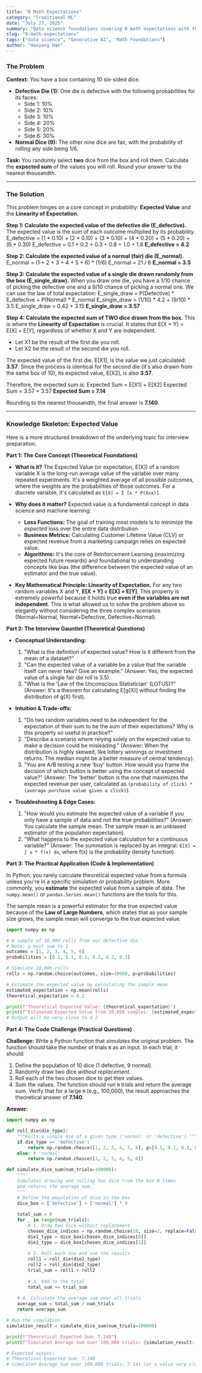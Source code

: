 ```yaml
---
title: "0 Math Expectations"
category: "Traditional ML"
date: "July 27, 2025"
summary: "Data science foundations covering 0 math expectations with theoretical insights and practical applications."
slug: "0-math-expectations"
tags: ["data science", "Generative AI", "Math Foundations"]
author: "Haoyang Han"
---
```


### The Problem

**Context:** You have a box containing 10 six-sided dice.
*   **Defective Die (1):** One die is defective with the following probabilities for its faces:
    *   Side 1: 10%
    *   Side 2: 10%
    *   Side 3: 10%
    *   Side 4: 20%
    *   Side 5: 20%
    *   Side 6: 30%
*   **Normal Dice (9):** The other nine dice are fair, with the probability of rolling any side being 1/6.

**Task:** You randomly select **two** dice from the box and roll them. Calculate the **expected sum** of the values you will roll. Round your answer to the nearest thousandth.

---

### The Solution

This problem hinges on a core concept in probability: **Expected Value** and the **Linearity of Expectation**.

**Step 1: Calculate the expected value of the defective die (E_defective).**
The expected value is the sum of each outcome multiplied by its probability.
E_defective = (1 * 0.10) + (2 * 0.10) + (3 * 0.10) + (4 * 0.20) + (5 * 0.20) + (6 * 0.30)
E_defective = 0.1 + 0.2 + 0.3 + 0.8 + 1.0 + 1.8
**E_defective = 4.2**

**Step 2: Calculate the expected value of a normal (fair) die (E_normal).**
E_normal = (1 + 2 + 3 + 4 + 5 + 6) * (1/6)
E_normal = 21 / 6
**E_normal = 3.5**

**Step 3: Calculate the expected value of a single die drawn randomly from the box (E_single_draw).**
When you draw one die, you have a 1/10 chance of picking the defective one and a 9/10 chance of picking a normal one. We can use the law of total expectation:
E_single_draw = P(Defective) * E_defective + P(Normal) * E_normal
E_single_draw = (1/10) * 4.2 + (9/10) * 3.5
E_single_draw = 0.42 + 3.15
**E_single_draw = 3.57**

**Step 4: Calculate the expected sum of TWO dice drawn from the box.**
This is where the **Linearity of Expectation** is crucial. It states that E[X + Y] = E[X] + E[Y], regardless of whether X and Y are independent.

*   Let X1 be the result of the first die you roll.
*   Let X2 be the result of the second die you roll.

The expected value of the first die, E[X1], is the value we just calculated: **3.57**.
Since the process is identical for the second die (it's also drawn from the same box of 10), its expected value, E[X2], is also **3.57**.

Therefore, the expected sum is:
Expected Sum = E[X1] + E[X2]
Expected Sum = 3.57 + 3.57
**Expected Sum = 7.14**

Rounding to the nearest thousandth, the final answer is **7.140**.

---

### Knowledge Skeleton: Expected Value

Here is a more structured breakdown of the underlying topic for interview preparation.

**Part 1: The Core Concept (Theoretical Foundations)**

*   **What is it?** The Expected Value (or expectation, E[X]) of a random variable X is the long-run average value of the variable over many repeated experiments. It's a weighted average of all possible outcomes, where the weights are the probabilities of those outcomes. For a discrete variable, it's calculated as `E[X] = Σ [x * P(X=x)]`.

*   **Why does it matter?** Expected value is a fundamental concept in data science and machine learning:
    *   **Loss Functions:** The goal of training most models is to minimize the *expected* loss over the entire data distribution.
    *   **Business Metrics:** Calculating Customer Lifetime Value (CLV) or expected revenue from a marketing campaign relies on expected value.
    *   **Algorithms:** It's the core of Reinforcement Learning (maximizing expected future rewards) and foundational to understanding concepts like bias (the difference between the expected value of an estimator and the true value).

*   **Key Mathematical Principle: Linearity of Expectation.** For any two random variables X and Y, **E[X + Y] = E[X] + E[Y]**. This property is extremely powerful because it holds true **even if the variables are not independent**. This is what allowed us to solve the problem above so elegantly without considering the three complex scenarios (Normal+Normal, Normal+Defective, Defective+Normal).

**Part 2: The Interview Gauntlet (Theoretical Questions)**

*   **Conceptual Understanding:**
    1.  "What is the definition of expected value? How is it different from the mean of a dataset?"
    2.  "Can the expected value of a variable be a value that the variable itself can never take? Give an example." (Answer: Yes, the expected value of a single fair die roll is 3.5).
    3.  "What is the 'Law of the Unconscious Statistician' (LOTUS)?" (Answer: It's a theorem for calculating E[g(X)] without finding the distribution of g(X) first).

*   **Intuition & Trade-offs:**
    1.  "Do two random variables need to be independent for the expectation of their sum to be the sum of their expectations? Why is this property so useful in practice?"
    2.  "Describe a scenario where relying solely on the expected value to make a decision could be misleading." (Answer: When the distribution is highly skewed, like lottery winnings or investment returns. The median might be a better measure of central tendency).
    3.  "You are A/B testing a new 'buy' button. How would you frame the decision of which button is better using the concept of expected value?" (Answer: The 'better' button is the one that maximizes the expected revenue per user, calculated as `(probability of click) * (average purchase value given a click)`).

*   **Troubleshooting & Edge Cases:**
    1.  "How would you estimate the expected value of a variable if you only have a sample of data and not the true probabilities?" (Answer: You calculate the sample mean. The sample mean is an unbiased estimator of the population expectation).
    2.  "What happens to the expected value calculation for a continuous variable?" (Answer: The summation is replaced by an integral: `E[X] = ∫ x * f(x) dx`, where f(x) is the probability density function).

**Part 3: The Practical Application (Code & Implementation)**

In Python, you rarely calculate theoretical expected value from a formula unless you're in a specific simulation or probability problem. More commonly, you **estimate** the expected value from a sample of data. The `numpy.mean()` or `pandas.Series.mean()` functions are the tools for this.

The sample mean is a powerful estimator for the true expected value because of the **Law of Large Numbers**, which states that as your sample size grows, the sample mean will converge to the true expected value.

```python
import numpy as np

# A sample of 10,000 rolls from our defective die
# Note: p must sum to 1
outcomes = [1, 2, 3, 4, 5, 6]
probabilities = [0.1, 0.1, 0.1, 0.2, 0.2, 0.3]

# Simulate 10,000 rolls
rolls = np.random.choice(outcomes, size=10000, p=probabilities)

# Estimate the expected value by calculating the sample mean
estimated_expectation = np.mean(rolls)
theoretical_expectation = 4.2

print(f"Theoretical Expected Value: {theoretical_expectation}")
print(f"Estimated Expected Value from 10,000 samples: {estimated_expectation:.4f}")
# Output will be very close to 4.2
```

**Part 4: The Code Challenge (Practical Questions)**

**Challenge:** Write a Python function that *simulates* the original problem. The function should take the number of trials `N` as an input. In each trial, it should:
1.  Define the population of 10 dice (1 defective, 9 normal).
2.  Randomly draw two dice *without replacement*.
3.  Roll each of the two chosen dice to get their values.
4.  Sum the values.
The function should run `N` trials and return the average sum. Verify that for a large `N` (e.g., 100,000), the result approaches the theoretical answer of **7.140**.

**Answer:**

```python
import numpy as np

def roll_die(die_type):
    """Rolls a single die of a given type ('normal' or 'defective')."""
    if die_type == 'defective':
        return np.random.choice([1, 2, 3, 4, 5, 6], p=[0.1, 0.1, 0.1, 0.2, 0.2, 0.3])
    else: # 'normal'
        return np.random.choice([1, 2, 3, 4, 5, 6])

def simulate_dice_sum(num_trials=100000):
    """
    Simulates drawing and rolling two dice from the box N times
    and returns the average sum.
    """
    # Define the population of dice in the box
    dice_box = ['defective'] + ['normal'] * 9
    
    total_sum = 0
    for _ in range(num_trials):
        # 1. Draw two dice without replacement
        chosen_dice_indices = np.random.choice(10, size=2, replace=False)
        die1_type = dice_box[chosen_dice_indices[0]]
        die2_type = dice_box[chosen_dice_indices[1]]
        
        # 2. Roll each die and sum the results
        roll1 = roll_die(die1_type)
        roll2 = roll_die(die2_type)
        trial_sum = roll1 + roll2
        
        # 3. Add to the total
        total_sum += trial_sum
        
    # 4. Calculate the average sum over all trials
    average_sum = total_sum / num_trials
    return average_sum

# Run the simulation
simulation_result = simulate_dice_sum(num_trials=100000)

print(f"Theoretical Expected Sum: 7.140")
print(f"Simulated Average Sum over 100,000 trials: {simulation_result:.3f}")

# Expected output:
# Theoretical Expected Sum: 7.140
# Simulated Average Sum over 100,000 trials: 7.141 (or a value very close to 7.140)
```